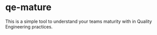# qe-mature
This is a simple tool to understand your teams maturity with in Quality Engineering practices.
